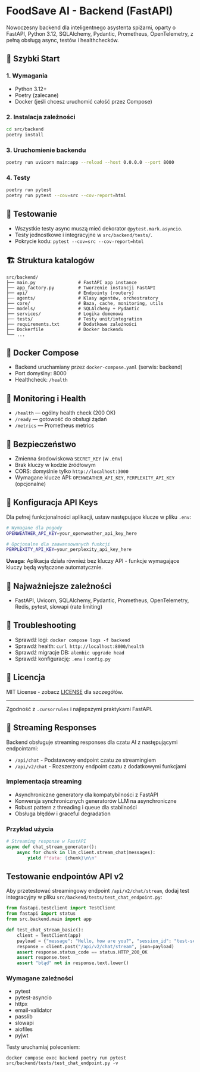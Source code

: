 # FoodSave AI - Backend (FastAPI)

Nowoczesny backend dla inteligentnego asystenta spiżarni, oparty o FastAPI, Python 3.12, SQLAlchemy, Pydantic, Prometheus, OpenTelemetry, z pełną obsługą async, testów i healthchecków.

## 🚀 Szybki Start

### 1. Wymagania
- Python 3.12+
- Poetry (zalecane)
- Docker (jeśli chcesz uruchomić całość przez Compose)

### 2. Instalacja zależności
```bash
cd src/backend
poetry install
```

### 3. Uruchomienie backendu
```bash
poetry run uvicorn main:app --reload --host 0.0.0.0 --port 8000
```

### 4. Testy
```bash
poetry run pytest
poetry run pytest --cov=src --cov-report=html
```

## 🧪 Testowanie
- Wszystkie testy async muszą mieć dekorator `@pytest.mark.asyncio`.
- Testy jednostkowe i integracyjne w `src/backend/tests/`.
- Pokrycie kodu: `pytest --cov=src --cov-report=html`

## 🏗️ Struktura katalogów
```
src/backend/
├── main.py                # FastAPI app instance
├── app_factory.py         # Tworzenie instancji FastAPI
├── api/                   # Endpointy (routery)
├── agents/                # Klasy agentów, orchestratory
├── core/                  # Baza, cache, monitoring, utils
├── models/                # SQLAlchemy + Pydantic
├── services/              # Logika domenowa
├── tests/                 # Testy unit/integration
├── requirements.txt       # Dodatkowe zależności
├── Dockerfile             # Docker backendu
└── ...
```

## 🐳 Docker Compose
- Backend uruchamiany przez `docker-compose.yaml` (serwis: backend)
- Port domyślny: 8000
- Healthcheck: `/health`

## 🔄 Monitoring i Health
- `/health` — ogólny health check (200 OK)
- `/ready` — gotowość do obsługi żądań
- `/metrics` — Prometheus metrics

## 🔐 Bezpieczeństwo
- Zmienna środowiskowa `SECRET_KEY` (w .env)
- Brak kluczy w kodzie źródłowym
- CORS: domyślnie tylko `http://localhost:3000`
- Wymagane klucze API: `OPENWEATHER_API_KEY`, `PERPLEXITY_API_KEY` (opcjonalne)

## 🔑 Konfiguracja API Keys
Dla pełnej funkcjonalności aplikacji, ustaw następujące klucze w pliku `.env`:

```bash
# Wymagane dla pogody
OPENWEATHER_API_KEY=your_openweather_api_key_here

# Opcjonalne dla zaawansowanych funkcji
PERPLEXITY_API_KEY=your_perplexity_api_key_here
```

**Uwaga**: Aplikacja działa również bez kluczy API - funkcje wymagające kluczy będą wyłączone automatycznie.

## 🧩 Najważniejsze zależności
- FastAPI, Uvicorn, SQLAlchemy, Pydantic, Prometheus, OpenTelemetry, Redis, pytest, slowapi (rate limiting)

## 🧰 Troubleshooting
- Sprawdź logi: `docker compose logs -f backend`
- Sprawdź health: `curl http://localhost:8000/health`
- Sprawdź migracje DB: `alembic upgrade head`
- Sprawdź konfigurację: `.env` i `config.py`

## 📄 Licencja
MIT License - zobacz [LICENSE](LICENSE) dla szczegółów.

---

Zgodność z `.cursorrules` i najlepszymi praktykami FastAPI.

## 🔄 Streaming Responses

Backend obsługuje streaming responses dla czatu AI z następującymi endpointami:
- `/api/chat` - Podstawowy endpoint czatu ze streamingiem
- `/api/v2/chat` - Rozszerzony endpoint czatu z dodatkowymi funkcjami

### Implementacja streaming
- Asynchroniczne generatory dla kompatybilności z FastAPI
- Konwersja synchronicznych generatorów LLM na asynchroniczne
- Robust pattern z threading i queue dla stabilności
- Obsługa błędów i graceful degradation

### Przykład użycia
```python
# Streaming response w FastAPI
async def chat_stream_generator():
    async for chunk in llm_client.stream_chat(messages):
        yield f"data: {chunk}\n\n"
```

## Testowanie endpointów API v2

Aby przetestować streamingowy endpoint `/api/v2/chat/stream`, dodaj test integracyjny w pliku `src/backend/tests/test_chat_endpoint.py`:

```python
from fastapi.testclient import TestClient
from fastapi import status
from src.backend.main import app

def test_chat_stream_basic():
    client = TestClient(app)
    payload = {"message": "Hello, how are you?", "session_id": "test-session"}
    response = client.post("/api/v2/chat/stream", json=payload)
    assert response.status_code == status.HTTP_200_OK
    assert response.text
    assert "błąd" not in response.text.lower()
```

### Wymagane zależności
- pytest
- pytest-asyncio
- httpx
- email-validator
- passlib
- slowapi
- aiofiles
- pyjwt

Testy uruchamiaj poleceniem:

```
docker compose exec backend poetry run pytest src/backend/tests/test_chat_endpoint.py -v
``` 